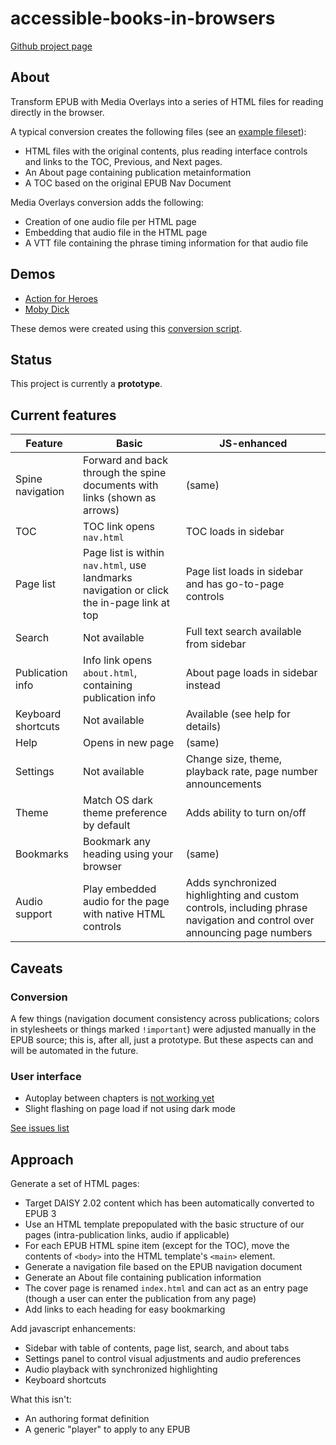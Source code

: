 # accessible-books-in-browsers

[Github project page](https://github.com/daisy/accessible-books-in-browsers)

## About 

Transform EPUB with Media Overlays into a series of HTML files for reading directly in the browser. 

A typical conversion creates the following files (see an [example fileset](https://github.com/daisy/accessible-books-in-browsers/tree/main/demos/moby-dick)):
- HTML files with the original contents, plus reading interface controls and links to the TOC, Previous, and Next pages.
- An About page containing publication metainformation
- A TOC based on the original EPUB Nav Document

Media Overlays conversion adds the following:
- Creation of one audio file per HTML page
- Embedding that audio file in the HTML page
- A VTT file containing the phrase timing information for that audio file

## Demos

* [Action for Heroes](https://daisy.github.io/accessible-books-in-browsers/demos/action-for-heroes)
* [Moby Dick](https://daisy.github.io/accessible-books-in-browsers/demos/moby-dick)

These demos were created using this [conversion script](https://github.com/daisy/accessible-books-in-browsers/tree/main/convert). 

## Status

This project is currently a __prototype__. 


## Current features

| Feature | Basic | JS-enhanced |
|---------|-------|-------------|
| Spine navigation | Forward and back through the spine documents with links (shown as arrows) | (same) | 
| TOC | TOC link opens `nav.html`| TOC loads in sidebar | 
| Page list | Page list is within `nav.html`, use landmarks navigation or click the in-page link at top | Page list loads in sidebar and has go-to-page controls | 
| Search | Not available | Full text search available from sidebar |
| Publication info | Info link opens `about.html`, containing publication info | About page loads in sidebar instead|
| Keyboard shortcuts | Not available | Available (see help for details) | 
| Help | Opens in new page | (same) |
| Settings | Not available | Change size, theme, playback rate, page number announcements |
| Theme | Match OS dark theme preference by default | Adds ability to turn on/off |
| Bookmarks | Bookmark any heading using your browser | (same) |
| Audio support | Play embedded audio for the page with native HTML controls | Adds synchronized highlighting and custom controls, including phrase navigation and control over announcing page numbers|


## Caveats

### Conversion
A few things (navigation document consistency across publications; colors in stylesheets or things marked `!important`) were adjusted manually in the EPUB source; this is, after all, just a prototype. But these aspects can and will be automated in the future.


### User interface

- Autoplay between chapters is [not working yet](https://github.com/daisy/accessible-books-in-browsers/issues/3)
- Slight flashing on page load if not using dark mode

[See issues list](https://github.com/daisy/accessible-books-in-browsers/issues)

## Approach

Generate a set of HTML pages:
* Target DAISY 2.02 content which has been automatically converted to EPUB 3
* Use an HTML template prepopulated with the basic structure of our pages (intra-publication links, audio if applicable)
* For each EPUB HTML spine item (except for the TOC), move the contents of `<body>` into the HTML template's `<main>` element.
* Generate a navigation file based on the EPUB navigation document
* Generate an About file containing publication information
* The cover page is renamed `index.html` and can act as an entry page (though a user can enter the publication from any page)
* Add links to each heading for easy bookmarking

Add javascript enhancements:
* Sidebar with table of contents, page list, search, and about tabs
* Settings panel to control visual adjustments and audio preferences
* Audio playback with synchronized highlighting
* Keyboard shortcuts

What this isn't:
* An authoring format definition
* A generic "player" to apply to any EPUB
